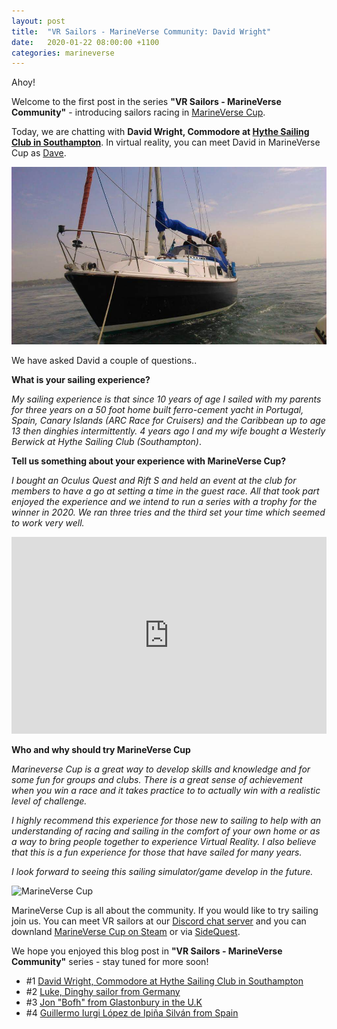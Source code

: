 ```yaml
---
layout: post
title:  "VR Sailors - MarineVerse Community: David Wright"
date:   2020-01-22 08:00:00 +1100
categories: marineverse
---
```


Ahoy!

Welcome to the first post in the series **"VR Sailors - MarineVerse Community"** - introducing sailors racing in [MarineVerse Cup](https://www.marineverse.com/marineverse-cup).

Today, we are chatting with **David Wright, Commodore at [Hythe Sailing Club in Southampton](https://hythesailingclub.co.uk/)**. In virtual reality, you can meet David in MarineVerse Cup as [Dave](https://www.marineverse.com/marineverse-cup/race/aKLPc5I2d3CRfXP1nDcmPiBthfRCh7yxbsX-Mprn9AZSrl8).


![David1](/assets/community/david1.jpg)

We have asked David a couple of questions..

<!--more-->

**What is your sailing experience?**

*My sailing experience is that since 10 years of age I sailed with my parents for three years on a 50 foot home built ferro-cement yacht in Portugal, Spain, Canary Islands (ARC Race for Cruisers) and the Caribbean up to age 13 then dinghies intermittently.  4 years ago I and my wife bought a Westerly Berwick at Hythe Sailing Club (Southampton)*.

**Tell us something about your experience with MarineVerse Cup?**

*I bought an Oculus Quest and Rift S and held an event at the club for members to have a go at setting a time in the guest race.  All that took part enjoyed the experience and we intend to run a series with a trophy for the winner in 2020.  We ran three tries and the third set your time which seemed to work very well.*

<iframe width="100%" height="315" src="https://www.youtube.com/embed/Igf3BzUamLA?rel=0&amp;showinfo=0" frameborder="0" allowfullscreen></iframe>

**Who and why should try MarineVerse Cup**

*Marineverse Cup is a great way to develop skills and knowledge and for some fun for groups and clubs.  There is a great sense of achievement when you win a race and it takes practice to to actually win with a realistic level of challenge.*

*I highly recommend this experience for those new to sailing to help with an understanding of racing and sailing in the comfort of your own home or as a way to bring people together to experience Virtual Reality.  I also believe that this is a fun experience for those that have sailed for many years.*

*I look forward to seeing this sailing simulator/game develop in the future.*


![MarineVerse Cup](https://d3mi3qsvgmg9zn.cloudfront.net/mvcup/hearo_logo.png)


MarineVerse Cup is all about the community. If you would like to try sailing join us. You can meet VR sailors at our [Discord chat server](https://discord.gg/TjMkqzd) and you can downland [MarineVerse Cup on Steam](https://store.steampowered.com/app/1035320/MarineVerse_Cup__Yacht_Racing) or via [SideQuest](https://sdq.st/a-324).

We hope you enjoyed this blog post in **"VR Sailors - MarineVerse Community"** series - stay tuned for more soon!

  - #1 [David Wright, Commodore at Hythe Sailing Club in Southampton](https://blog.marineverse.com/marineverse/2020/01/21/vr-sailors-marineverse-cup-community-david-wright.html)
  - #2 [Luke, Dinghy sailor from Germany](https://blog.marineverse.com/marineverse/2020/01/29/vr-sailors-marineverse-cup-community-lucky-luke.html)
  - #3 [Jon "Bofh" from Glastonbury in the U.K](https://blog.marineverse.com/marineverse/2020/02/06/vr-sailors-marineverse-cup-community-jon-bofh.html)
  - #4 [Guillermo Iurgi López de Ipiña Silván from Spain](https://blog.marineverse.com/marineverse/2020/02/13/vr-sailors-marineverse-cup-community-giurgi-lis.html)
